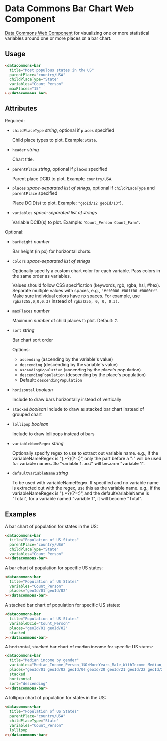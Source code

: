 # Data Commons Bar Chart Web Component

[Data Commons Web Component](../../README.md) for visualizing one or more statistical variables around one or more places on a bar chart.

## Usage

```html
<datacommons-bar
  title="Most populous states in the US"
  parentPlace="country/USA"
  childPlaceType="State"
  variables="Count_Person"
  maxPlaces="15"
></datacommons-bar>
```

## Attributes

Required:

- `childPlaceType` _string_, optional if `places` specified

  Child place types to plot. Example: `State`.

- `header` _string_

  Chart title.

- `parentPlace` _string_, optional if `places` specified

  Parent place DCID to plot. Example: `country/USA`.

- `places` _space-separated list of strings_, optional if `childPLaceType` and `parentPlace` specified

  Place DCID(s) to plot. Example: `"geoId/12 geoId/13"`).

- `variables` _space-separated list of strings_

  Variable DCID(s) to plot. Example: `"Count_Person Count_Farm"`.

Optional:

- `barHeight` _number_

  Bar height (in px) for horizontal charts.

- `colors` _space-separated list of strings_

  Optionally specify a custom chart color for each variable. Pass colors in the same order as variables.

  Values should follow CSS specification (keywords, rgb, rgba, hsl, #hex). Separate multiple values with spaces, e.g., `"#ff0000 #00ff00 #0000ff"`. Make sure individual colors have no spaces. For example, use `rgba(255,0,0,0.3)` instead of `rgba(255, 0, 0, 0.3)`.

- `maxPlaces` _number_

  Maximum _number_ of child places to plot. Default: `7`.

- `sort` _string_

  Bar chart sort order

  Options:

  - `ascending` (ascending by the variable's value)
  - `descending` (descending by the variable's value)
  - `ascendingPopulation` (ascending by the place's population)
  - `descendingPopulation` (descending by the place's population)
  - Default: `descendingPopulation`

- `horizontal` _boolean_

  Include to draw bars horizontally instead of vertically

- `stacked` _boolean_
  Include to draw as stacked bar chart instead of grouped chart

- `lollipop` _boolean_

  Include to draw lollipops instead of bars

- `variableNameRegex` _string_

  Optionally specify regex to use to extract out variable name. e.g., if the variableNameRegex is "(.*?)(?=:)", only the part before a ":" will be used for variable names. So "variable 1: test" will become "variable 1".

- `defaultVariableName` _string_

  To be used with variableNameRegex. If specified and no variable name is extracted out with the regex, use this as the variable name. e.g., if the variableNameRegex is "(.*?)(?=:)", and the defaultVariableName is "Total", for a variable named "variable 1", it will become "Total". 

## Examples

A bar chart of population for states in the US:

```html
<datacommons-bar
  title="Population of US States"
  parentPlace="country/USA"
  childPlaceType="State"
  variables="Count_Person"
></datacommons-bar>
```

A bar chart of population for specific US states:

```html
<datacommons-bar
  title="Population of US States"
  variables="Count_Person"
  places="geoId/01 geoId/02"
></datacommons-bar>
```

A stacked bar chart of population for specific US states:

```html
<datacommons-bar
  title="Population of US States"
  variableDcid="Count_Person"
  places="geoId/01 geoId/02"
  stacked
></datacommons-bar>
```

A horizontal, stacked bar chart of median income for specific US states:

```html
<datacommons-bar
  title="Median income by gender"
  variables="Median_Income_Person_15OrMoreYears_Male_WithIncome Median_Income_Person_15OrMoreYears_Female_WithIncome"
  places="geoId/01 geoId/02 geoId/04 geoId/20 geoId/21 geoId/22 geoId/23 geoId/24 geoId/25"
  stacked
  horizontal
  sort="descending"
></datacommons-bar>
```

A lollipop chart of population for states in the US:

```html
<datacommons-bar
  title="Population of US States"
  parentPlace="country/USA"
  childPlaceType="State"
  variables="Count_Person"
  lollipop
></datacommons-bar>
```
